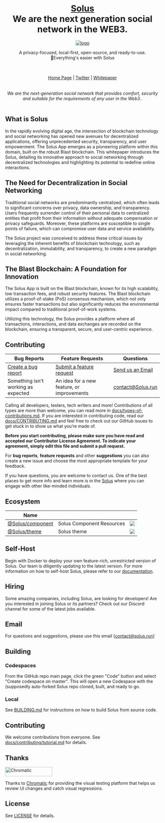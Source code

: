 <div align="center">

<h1 style="border-bottom: none">
    <b><a href="https://Solus.run-">Solus</a></b><br />
    We are the next generation social network in the WEB3.
    <br>
</h1>
<a href="https://solus.run/"><img src="https://i.ibb.co/Yj829ts/logo.jpg" alt="logo" border="0"></a>
</a>
<br/>
<p align="center">
  A privacy-focused, local-first, open-source, and ready-to-use. <br />
  🔔Everything's easier with Solus
</p>

<br/>

<br/>

<div align="center">
    <a href="https://Solus.run/">Home Page</a> |
    <a href="https://x.com/Solus_app">Twitter</a> |
    <a href="https://solus-app.gitbook.io/solusapp/">Whitepaper</a> 
</div>
<br/>

</div>

<br />
<div align="center">
<em>We are the next-generation social network that provides comfort, security and suitable for the requirements of any user in the Web3..</em>
</div>
<br />

## What is Solus

In the rapidly evolving digital age, the intersection of blockchain technology and social networking has opened new avenues for decentralized applications, offering unprecedented security, transparency, and user empowerment. The Solus App emerges as a pioneering platform within this domain, built on the robust Blast blockchain. This whitepaper introduces the Solus, detailing its innovative approach to social networking through decentralized technologies and highlighting its potential to redefine online interactions.

## The Need for Decentralization in Social Networking

Traditional social networks are predominantly centralized, which often leads to significant concerns over privacy, data ownership, and transparency. Users frequently surrender control of their personal data to centralized entities that profit from their information without adequate compensation or privacy safeguards. Moreover, these platforms are susceptible to single points of failure, which can compromise user data and service availability.

The Solus project was conceived to address these critical issues by leveraging the inherent benefits of blockchain technology, such as decentralization, immutability, and transparency, to create a new paradigm in social networking.


## The Blast Blockchain: A Foundation for Innovation

The Solus App is built on the Blast blockchain, known for its high scalability, low transaction fees, and robust security features. The Blast blockchain utilizes a proof-of-stake (PoS) consensus mechanism, which not only ensures faster transactions but also significantly reduces the environmental impact compared to traditional proof-of-work systems.

Utilizing this technology, the Solus provides a platform where all transactions, interactions, and data exchanges are recorded on the blockchain, ensuring a transparent, secure, and user-centric experience.

## Contributing

| Bug Reports                                                                                                                                         | Feature Requests                                                                                                                                               | Questions                                                       | 
| --------------------------------------------------------------------------------------------------------------------------------------------------- | -------------------------------------------------------------------------------------------------------------------------------------------------------------- | ----------------------------------------------------------------------------- |
| [Create a bug report](https://github.com/Solusweb3app/Solus/issues) | [Submit a feature request](https://github.com/Solusweb3app/Solus/issues/new?assignees=&labels=feat%2Cstory&projects=&template=FEATURE-REQUEST.yml&title=TITLE) | [Send us an Email](https://Solus.run) |           |
| Something isn't working as expected                                                                                                                 | An idea for a new feature, or improvements                                                                                                                     | contact@Solus.run                                                   |

Calling all developers, testers, tech writers and more! Contributions of all types are more than welcome, you can read more in [docs/types-of-contributions.md](docs/types-of-contributions.md). If you are interested in contributing code, read our [docs/CONTRIBUTING.md](docs/CONTRIBUTING.md) and feel free to check out our GitHub issues to get stuck in to show us what you’re made of.

**Before you start contributing, please make sure you have read and accepted our Contributor License Agreement. To indicate your agreement, simply edit this file and submit a pull request.**

For **bug reports**, **feature requests** and other **suggestions** you can also create a new issue and choose the most appropriate template for your feedback.



If you have questions, you are welcome to contact us. One of the best places to get more info and learn more is in the [Solus](https://Solus.run) where you can engage with other like-minded individuals.

## Ecosystem

| Name                                             |                            |                                                                                                                                         |
| ------------------------------------------------ | -------------------------- | --------------------------------------------------------------------------------------------------------------------------------------- |
| [@Solus/component](packages/frontend/component) | Solus Component Resources | ![](https://img.shields.io/codecov/c/github/toeverything/affine?style=flat-square)                                                      |
| [@Solus/theme](packages/common/theme)     | Solus theme               | [![](https://img.shields.io/npm/dm/@toeverything/theme?style=flat-square&color=eee)](https://www.npmjs.com/package/@toeverything/theme) |


## Self-Host

Begin with Docker to deploy your own feature-rich, unrestricted version of Solus. Our team is diligently updating to the latest version. For more information on how to self-host Solus, please refer to our [documentation](https://solus.run/).

## Hiring

Some amazing companies, including Solus, are looking for developers! Are you interested in joining Solus or its partners? Check out our Discord channel for some of the latest jobs available.

## Email

For questions and suggestions, please use this email [contact@solus.run]

## Building

### Codespaces

From the GitHub repo main page, click the green "Code" button and select "Create codespace on master". This will open a new Codespace with the (supposedly auto-forked
Solus repo cloned, built, and ready to go.

### Local

See [BUILDING.md] for instructions on how to build Solus from source code.

## Contributing

We welcome contributions from everyone.
See [docs/contributing/tutorial.md](./docs/contributing/tutorial.md) for details.

## Thanks

<a href="https://www.chromatic.com/"><img src="https://user-images.githubusercontent.com/321738/84662277-e3db4f80-af1b-11ea-88f5-91d67a5e59f6.png" width="153" height="30" alt="Chromatic" /></a>

Thanks to [Chromatic](https://www.chromatic.com/) for providing the visual testing platform that helps us review UI changes and catch visual regressions.

## License

See [LICENSE] for details.

[all-contributors-badge]: https://img.shields.io/github/contributors/toeverything/AFFiNE
[license]: ./LICENSE
[building.md]: ./docs/BUILDING.md
[update page]: https://affine.pro/blog?tag=Release%20Note
[jobs available]: ./docs/jobs.md
[latest packages]: https://github.com/toeverything/AFFiNE/pkgs/container/affine-self-hosted
[contributor license agreement]: https://github.com/toeverything/affine/edit/canary/.github/CLA.md
[rust-version-icon]: https://img.shields.io/badge/Rust-1.77.2-dea584
[stars-icon]: https://img.shields.io/github/stars/toeverything/AFFiNE.svg?style=flat&logo=github&colorB=red&label=stars
[codecov]: https://codecov.io/gh/toeverything/affine/branch/canary/graphs/badge.svg?branch=canary
[node-version-icon]: https://img.shields.io/badge/node-%3E=18.16.1-success
[typescript-version-icon]: https://img.shields.io/github/package-json/dependency-version/toeverything/affine/dev/typescript
[react-version-icon]: https://img.shields.io/github/package-json/dependency-version/toeverything/AFFiNE/react?filename=packages%2Ffrontend%2Fcore%2Fpackage.json&color=rgb(97%2C228%2C251)
[blocksuite-icon]: https://img.shields.io/github/package-json/dependency-version/toeverything/AFFiNE/@blocksuite/store?color=6880ff&filename=packages%2Ffrontend%2Fcore%2Fpackage.json&label=blocksuite
